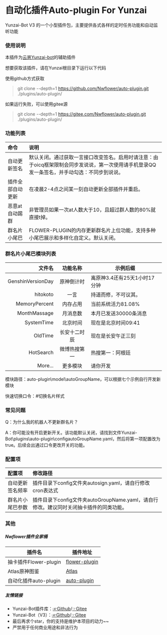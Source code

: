 # 自动化插件Auto-plugin For Yunzai

Yunzai-Bot V3 的一个小型插件包，主要提供各式各样的定时任务功能和自动监听功能

### 使用说明

本插件为[云崽Yunzai-bot](https://gitee.com/Le-niao/Yunzai-Bot)的辅助插件

想要获取该插件，请在Yunzai根目录下运行以下代码

使用github方式获取

> git clone --depth=1 https://github.com/Nwflower/auto-plugin.git ./plugins/auto-plugin/

如果运行失败，可以使用gitee源
> git clone --depth=1 https://gitee.com/Nwflower/auto-plugin.git ./plugins/auto-plugin/

### 功能列表

| 命令             | 说明                                                         |
| :--------------- | :----------------------------------------------------------- |
| 自动更新签名     | 默认关闭。通过获取一言接口改变签名。启用时请注意：由于oicq框架限制会同步发说说，第一次使用请手机登录QQ发一条签名，并手动勾选：不同步到说说。 |
| 插件全部自动更新 | 在凌晨2-4点之间某一刻自动更新全部插件并重启。                |
| 恶意at自动踢群   | 非管理员如果一次at人数大于10，且超过群人数的80%就直接t掉。   |
| 群名片小尾巴     | FLOWER-PLUGIN的内存更新群名片上位功能，支持多种小尾巴展示和多样化自定义。默认关闭。 |

### 群名片小尾巴模块列表

|            文件名 |   功能名称   | 示例后缀                     |
| ----------------: | :----------: | ---------------------------- |
| GenshinVersionDay |  原神倒计时  | 离原神3.4还有25天1小时17分钟 |
|          hitokoto |     一言     | 持道而修，不可议其。         |
|     MemoryPercent |   内存占用   | 当前系统活力81.08%           |
|      MonthMassage |   月消息数   | 本月已发送30000条消息        |
|        SystemTime |   北京时间   | 现在是北京时间09:41          |
|           OldTime | 长安十二时辰 | 现在是长安午正三刻           |
|         HotSearch | 微博热搜第一 | 热搜第一：阿根廷             |
|           More... |   更多模块   | 请你开发                     |

模块路径：auto-plugin\model\autoGroupName，可以根据七个示例自行开发新模块

快速切换口令：#切换名片样式

### 常见问题

Q：为什么我的机器人不更新群名片？

A：你可能没有开启更新开关。该功能默认关闭，请找到文件Yunzai-Bot\plugins\auto-plugin\configautoGroupName.yaml，然后将第一项配置改为true。后续会出通过口令更改开关的功能。

### 配置项

| 配置项           | 修改路径                                                     |
| :--------------- | :----------------------------------------------------------- |
| 自动更新签名频率 | 插件目录下config文件夹autosign.yaml，请自行修改cron表达式    |
| 群名片小尾巴参数 | 插件目录下config文件夹autoGroupName.yaml，请自行修改。建议同时关闭抽卡插件的同类功能。 |

### 其他

##### Nwflower插件全家桶

| 插件名                | 插件地址                                                  |
| --------------------- | --------------------------------------------------------- |
| 抽卡插件Flower-plugin | [flower-plugin](https://gitee.com/Nwflower/flower-plugin) |
| Atlas原神图鉴         | [Atlas](https://gitee.com/Nwflower/atlas)                 |
| 自动化插件auto-plugin | [auto-plugin](https://gitee.com/Nwflower/auto-plugin)     |

##### 友情链接

* Yunzai-Bot插件库：[☞Github](https://github.com/yhArcadia/Yunzai-Bot-plugins-index)/[☞Gitee](https://gitee.com/yhArcadia/Yunzai-Bot-plugins-index)
* Yunzai-Bot（V3）：[☞Github](https://github.com/Le-niao/Yunzai-Bot)/[☞Gitee](https://gitee.com/Le-niao/Yunzai-Bot) 
* 最后再求个star，你的支持是维护本项目的动力~~
* 严禁用于任何商业用途和非法行为